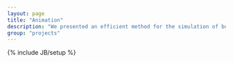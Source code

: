```yaml
---
layout: page
title: "Animation"
description: "We presented an efficient method for the simulation of boiling water by modeling bubbles and waves as particles, and adding a grid-based fluid surface."
group: "projects"
---
```

{% include JB/setup %}
